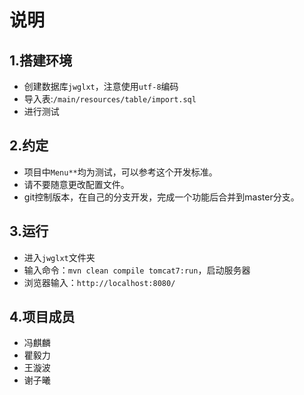 #   说明

##	1.搭建环境

* 创建数据库`jwglxt`，注意使用`utf-8`编码
* 导入表:`/main/resources/table/import.sql`
* 进行测试




##	2.约定

* 项目中`Menu**`均为测试，可以参考这个开发标准。
* 请不要随意更改配置文件。
* git控制版本，在自己的分支开发，完成一个功能后合并到master分支。




##  3.运行

*   进入`jwglxt`文件夹
*   输入命令：`mvn clean compile tomcat7:run`，启动服务器
*   浏览器输入：`http://localhost:8080/`



## 4.项目成员

*   冯麒麟
*   瞿毅力
*   王漩波
*   谢子曦